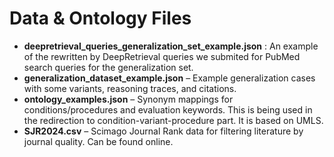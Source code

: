 # Data & Ontology Files

- **deepretrieval_queries_generalization_set_example.json** : An example of the rewritten by DeepRetrieval queries we submited for PubMed search queries for the generalization set. 
- **generalization_dataset_example.json** – Example generalization cases with some variants, reasoning traces, and citations.  
- **ontology_examples.json** – Synonym mappings for conditions/procedures and evaluation keywords. This is being used in the redirection to condition-variant-procedure part. It is based on UMLS.
- **SJR2024.csv** – Scimago Journal Rank data for filtering literature by journal quality. Can be found online.

